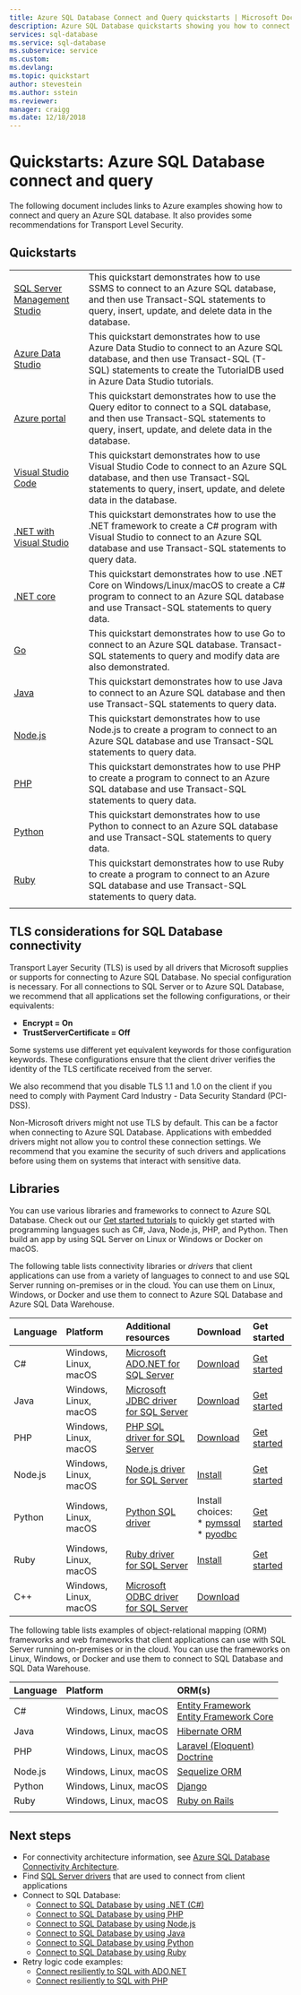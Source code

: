 ```yaml
---
title: Azure SQL Database Connect and Query quickstarts | Microsoft Docs
description: Azure SQL Database quickstarts showing you how to connect to and query an Azure SQL database. 
services: sql-database
ms.service: sql-database
ms.subservice: service
ms.custom: 
ms.devlang: 
ms.topic: quickstart
author: stevestein
ms.author: sstein
ms.reviewer: 
manager: craigg
ms.date: 12/18/2018
---
```

# Quickstarts: Azure SQL Database connect and query

The following document includes links to Azure examples showing how to connect and query an Azure SQL database. It also provides some recommendations for Transport Level Security.

## Quickstarts

| |  |
|---|---|
|[SQL Server Management Studio](sql-database-connect-query-ssms.md)|This quickstart demonstrates how to use SSMS to connect to an Azure SQL database, and then use Transact-SQL statements to query, insert, update, and delete data in the database.|
|[Azure Data Studio](https://docs.microsoft.com/sql/azure-data-studio/quickstart-sql-database?toc=/azure/sql-database/toc.json)|This quickstart demonstrates how to use Azure Data Studio to connect to an Azure SQL database, and then use Transact-SQL (T-SQL) statements to create the TutorialDB used in Azure Data Studio tutorials.|
|[Azure portal](sql-database-connect-query-portal.md)|This quickstart demonstrates how to use the Query editor to connect to a SQL database, and then use Transact-SQL statements to query, insert, update, and delete data in the database.|
|[Visual Studio Code](sql-database-connect-query-vscode.md)|This quickstart demonstrates how to use Visual Studio Code to connect to an Azure SQL database, and then use Transact-SQL statements to query, insert, update, and delete data in the database.|
|[.NET with Visual Studio](sql-database-connect-query-dotnet-visual-studio.md)|This quickstart demonstrates how to use the .NET framework to create a C# program with Visual Studio to connect to an Azure SQL database and use Transact-SQL statements to query data.|
|[.NET core](sql-database-connect-query-dotnet-core.md)|This quickstart demonstrates how to use .NET Core on Windows/Linux/macOS to create a C# program to connect to an Azure SQL database and use Transact-SQL statements to query data.|
|[Go](sql-database-connect-query-go.md)|This quickstart demonstrates how to use Go to connect to an Azure SQL database. Transact-SQL statements to query and modify data are also demonstrated.|
|[Java](sql-database-connect-query-java.md)|This quickstart demonstrates how to use Java to connect to an Azure SQL database and then use Transact-SQL statements to query data.|
|[Node.js](sql-database-connect-query-nodejs.md)|This quickstart demonstrates how to use Node.js to create a program to connect to an Azure SQL database and use Transact-SQL statements to query data.|
|[PHP](sql-database-connect-query-php.md)|This quickstart demonstrates how to use PHP to create a program to connect to an Azure SQL database and use Transact-SQL statements to query data.|
|[Python](sql-database-connect-query-python.md)|This quickstart demonstrates how to use Python to connect to an Azure SQL database and use Transact-SQL statements to query data. |
|[Ruby](sql-database-connect-query-ruby.md)|This quickstart demonstrates how to use Ruby to create a program to connect to an Azure SQL database and use Transact-SQL statements to query data.|
|||

## TLS considerations for SQL Database connectivity
Transport Layer Security (TLS) is used by all drivers that Microsoft supplies or supports for connecting to Azure SQL Database. No
special configuration is necessary. For all connections to SQL Server or to Azure SQL Database, we recommend that all applications set
the following configurations, or their equivalents:

 - **Encrypt = On**
 - **TrustServerCertificate = Off**

Some systems use different yet equivalent keywords for those configuration keywords. These configurations ensure that the client driver
verifies the identity of the TLS certificate received from the server.

We also recommend that you disable TLS 1.1 and 1.0 on the client if you need to comply with Payment Card Industry - Data Security
Standard (PCI-DSS).

Non-Microsoft drivers might not use TLS by default. This can be a factor when connecting to Azure SQL Database. Applications with
embedded drivers might not allow you to control these connection settings. We recommend that you examine the security of such drivers
and applications before using them on systems that interact with sensitive data.

## Libraries

You can use various libraries and frameworks to connect to Azure SQL Database. Check out our [Get started tutorials](https://aka.ms/sqldev) to quickly get started with programming languages such as C#, Java, Node.js, PHP, and Python. Then build an app by using SQL Server on Linux or Windows or Docker on macOS.

The following table lists connectivity libraries or *drivers* that client applications can use from a variety of languages to connect to and use SQL Server running on-premises or in the cloud. You can use them on Linux, Windows, or Docker and use them to connect to Azure SQL Database and Azure SQL Data Warehouse. 

| Language | Platform | Additional resources | Download | Get started |
| :-- | :-- | :-- | :-- | :-- |
| C# | Windows, Linux, macOS | [Microsoft ADO.NET for SQL Server](https://docs.microsoft.com/sql/connect/ado-net/microsoft-ado-net-for-sql-server) | [Download](https://www.microsoft.com/net/download/) | [Get started](https://www.microsoft.com/sql-server/developer-get-started/csharp/ubuntu)
| Java | Windows, Linux, macOS | [Microsoft JDBC driver for SQL Server](https://msdn.microsoft.com/library/mt484311.aspx) | [Download](https://go.microsoft.com/fwlink/?linkid=852460) |  [Get started](https://www.microsoft.com/sql-server/developer-get-started/java/ubuntu)
| PHP | Windows, Linux, macOS| [PHP SQL driver for SQL Server](https://docs.microsoft.com/sql/connect/php/microsoft-php-driver-for-sql-server) | [Download](https://docs.microsoft.com/sql/connect/php/download-drivers-php-sql-server) | [Get started](https://www.microsoft.com/sql-server/developer-get-started/php/ubuntu/)
| Node.js | Windows, Linux, macOS | [Node.js driver for SQL Server](https://msdn.microsoft.com/library/mt652093.aspx) | [Install](https://msdn.microsoft.com/library/mt652094.aspx) |  [Get started](https://www.microsoft.com/sql-server/developer-get-started/node/ubuntu)
| Python | Windows, Linux, macOS | [Python SQL driver](https://msdn.microsoft.com/library/mt652092.aspx) | Install choices: <br/> \* [pymssql](https://msdn.microsoft.com/library/mt694094.aspx) <br/> \* [pyodbc](https://msdn.microsoft.com/library/mt763257.aspx) |  [Get started](https://www.microsoft.com/sql-server/developer-get-started/python/ubuntu)
| Ruby | Windows, Linux, macOS | [Ruby driver for SQL Server](https://msdn.microsoft.com/library/mt691981.aspx) | [Install](https://msdn.microsoft.com/library/mt711041.aspx) | [Get started](https://www.microsoft.com/sql-server/developer-get-started/ruby/ubuntu)
| C++ | Windows, Linux, macOS | [Microsoft ODBC driver for SQL Server](https://msdn.microsoft.com/library/mt654048(v=sql.1).aspx) | [Download](https://msdn.microsoft.com/library/mt654048(v=sql.1).aspx) |  

The following table lists examples of object-relational mapping (ORM) frameworks and web frameworks that client applications can use with SQL Server running on-premises or in the cloud. You can use the frameworks on Linux, Windows, or Docker and use them to connect to SQL Database and SQL Data Warehouse. 

| Language | Platform | ORM(s) |
| :-- | :-- | :-- |
| C# | Windows, Linux, macOS | [Entity Framework](https://docs.microsoft.com/ef)<br>[Entity Framework Core](https://docs.microsoft.com/ef/core/index) |
| Java | Windows, Linux, macOS |[Hibernate ORM](https://hibernate.org/orm)|
| PHP | Windows, Linux, macOS | [Laravel (Eloquent)](https://laravel.com/docs/eloquent)<br>[Doctrine](https://www.doctrine-project.org/projects/orm.html) |
| Node.js | Windows, Linux, macOS | [Sequelize ORM](https://docs.sequelizejs.com) |
| Python | Windows, Linux, macOS |[Django](https://www.djangoproject.com/) |
| Ruby | Windows, Linux, macOS | [Ruby on Rails](https://rubyonrails.org/) |
||||

## Next steps

- For connectivity architecture information, see [Azure SQL Database Connectivity Architecture](sql-database-connectivity-architecture.md).
- Find [SQL Server drivers](https://msdn.microsoft.com/library/mt654049.aspx) that are used to connect from client applications
- Connect to SQL Database:
  - [Connect to SQL Database by using .NET (C#)](sql-database-connect-query-dotnet.md) 
  - [Connect to SQL Database by using PHP](sql-database-connect-query-php.md) 
  - [Connect to SQL Database by using Node.js](sql-database-connect-query-nodejs.md) 
  - [Connect to SQL Database by using Java](sql-database-connect-query-java.md) 
  - [Connect to SQL Database by using Python](sql-database-connect-query-python.md)
  - [Connect to SQL Database by using Ruby](sql-database-connect-query-ruby.md)
- Retry logic code examples:
  - [Connect resiliently to SQL with ADO.NET][step-4-connect-resiliently-to-sql-with-ado-net-a78n]
  - [Connect resiliently to SQL with PHP][step-4-connect-resiliently-to-sql-with-php-p42h]

<!-- Link references. -->

[step-4-connect-resiliently-to-sql-with-ado-net-a78n]: https://docs.microsoft.com/sql/connect/ado-net/step-4-connect-resiliently-to-sql-with-ado-net

[step-4-connect-resiliently-to-sql-with-php-p42h]: https://docs.microsoft.com/sql/connect/php/step-4-connect-resiliently-to-sql-with-php
